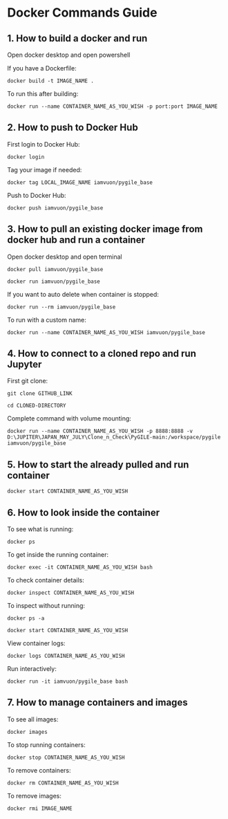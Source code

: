 # Docker Commands Guide

## 1. How to build a docker and run

Open docker desktop and open powershell

If you have a Dockerfile:

```
docker build -t IMAGE_NAME .
```

To run this after building:

```
docker run --name CONTAINER_NAME_AS_YOU_WISH -p port:port IMAGE_NAME
```

## 2. How to push to Docker Hub

First login to Docker Hub:

```
docker login
```

Tag your image if needed:

```
docker tag LOCAL_IMAGE_NAME iamvuon/pygile_base
```

Push to Docker Hub:

```
docker push iamvuon/pygile_base
```

## 3. How to pull an existing docker image from docker hub and run a container

Open docker desktop and open terminal

```
docker pull iamvuon/pygile_base
```

```
docker run iamvuon/pygile_base
```

If you want to auto delete when container is stopped:

```
docker run --rm iamvuon/pygile_base
```

To run with a custom name:

```
docker run --name CONTAINER_NAME_AS_YOU_WISH iamvuon/pygile_base
```

## 4. How to connect to a cloned repo and run Jupyter

First git clone:

```
git clone GITHUB_LINK
```

```
cd CLONED-DIRECTORY
```

Complete command with volume mounting:

```
docker run --name CONTAINER_NAME_AS_YOU_WISH -p 8888:8888 -v D:\JUPITER\JAPAN_MAY_JULY\Clone_n_Check\PyGILE-main:/workspace/pygile iamvuon/pygile_base
```

## 5. How to start the already pulled and run container

```
docker start CONTAINER_NAME_AS_YOU_WISH
```

## 6. How to look inside the container

To see what is running:

```
docker ps
```

To get inside the running container:

```
docker exec -it CONTAINER_NAME_AS_YOU_WISH bash
```

To check container details:

```
docker inspect CONTAINER_NAME_AS_YOU_WISH
```

To inspect without running:

```
docker ps -a
```

```
docker start CONTAINER_NAME_AS_YOU_WISH
```

View container logs:

```
docker logs CONTAINER_NAME_AS_YOU_WISH
```

Run interactively:

```
docker run -it iamvuon/pygile_base bash
```

## 7. How to manage containers and images

To see all images:

```
docker images
```

To stop running containers:

```
docker stop CONTAINER_NAME_AS_YOU_WISH
```

To remove containers:

```
docker rm CONTAINER_NAME_AS_YOU_WISH
```

To remove images:

```
docker rmi IMAGE_NAME
```